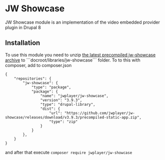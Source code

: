 # JW Showcase
JW Showcase module is an implementation of the video embedded provider plugin in Drupal 8

## Installation
To use this module you need to unzip [the latest precompiled jw-showcase archive][https://github.com/jwplayer/jw-showcase/releases/] to ```docroot/libraries/jw-showcase``` folder.
To to this with composer, add to composer.json
```
{
    "repositories": {
        "jw-showcase": {
            "type": "package",
            "package": {
                "name": "jwplayer/jw-showcase",
                "version": "3.9.3",
                "type": "drupal-library",
                "dist": {
                    "url": "https://github.com/jwplayer/jw-showcase/releases/download/v3.9.3/precompiled-static-app.zip",
                    "type": "zip"
                }
            }
        },
    }
}
```
and after that execute ```composer require jwplayer/jw-showcase```

[https://github.com/jwplayer/jw-showcase/releases/]: https://github.com/jwplayer/jw-showcase/releases/
